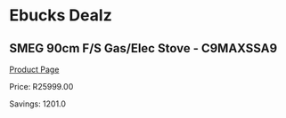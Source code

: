 
# Ebucks Dealz
## SMEG 90cm F/S Gas/Elec Stove - C9MAXSSA9
[Product Page](https://www.ebucks.com/web/shop/productSelected.do?prodId=1031716465&catId=1196429345)

Price: R25999.00

Savings: 1201.0


	